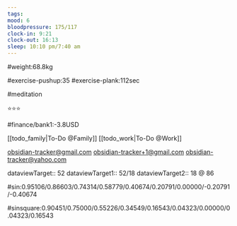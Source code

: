 ```yaml
---
tags: 
mood: 6
bloodpressure: 175/117
clock-in: 9:21
clock-out: 16:13
sleep: 10:10 pm/7:40 am
---
```


#weight:68.8kg

#exercise-pushup:35
#exercise-plank:112sec

#meditation

⭐⭐⭐

#finance/bank1:-3.8USD

[[todo_family|To-Do @Family]]
[[todo_work|To-Do @Work]]

obsidian-tracker@gmail.com
obsidian-tracker+1@gmail.com
obsidian-tracker@yahoo.com


dataviewTarget:: 52
dataviewTarget1:: 52/18
dataviewTarget2:: 18 @ 86

#sin:0.95106/0.86603/0.74314/0.58779/0.40674/0.20791/0.00000/-0.20791/-0.40674

#sinsquare:0.90451/0.75000/0.55226/0.34549/0.16543/0.04323/0.00000/0.04323/0.16543

